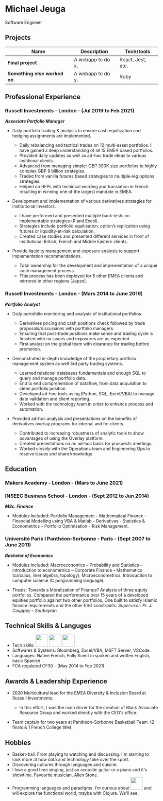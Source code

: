 # Michael Jeuga

Software Engineer

## Projects

| Name                         | Description       | Tech/tools        |
| ---------------------------- | ----------------- | ----------------- |
| **Final project**            | A webapp to do x. | React, Jest, etc. |
| **Something else worked on** | A webapp to do y. | Ruby              |

## Professional Experience

### Russell Investments - London - (Jul 2019 to Feb 2021)
_**Associate Portfolio Manager**_

*	Daily portfolio trading & analysis to ensure cash equitization and hedging assignments are implemented.
	* Daily rebalancing and tactical trades on 12 multi-asset portfolios. I have gained a deep understanding of all 15 EMEA based portfolios.
	* Provided daily updates as well as ad-hoc trade ideas to various institional clients. 
	* Advanced from managing simpler GBP 300K size portfolios to highly complex GBP 9 billion strategies.
	* Traded from vanilla futures based strategies to multiple-leg options strategies.
	* Helped on RFPs with techincal wording and translation in French resulting in winning one of the largest mandate in EMEA.

*	Development and implementation of various derivatives strategies for institutional investors.
	* I have performed and presented multiple back-tests on implementable strategies (R and Excel).
	* Strategies include portfolio equitisation, option’s replication using futures or liquidity-at-risk calculation.
	* Created case studies and presented different services in front of institutional British, French and Middle Eastern clients.

*	Provide liquidity management and exposure analysis to support implementation recommendations.
	* Total ownership for the development and implementation of a unique cash management process.
	* This process has been deployed for 5 other EMEA clients and mirrored in other regions (Japan).


### Russell Investments - London - (Mars 2014 to June 2019)
_**Portfolio Analyst**_

*	Daily portofolio monitoring and analysis of institutional portfolios. 
	* Derivatives pricing and cash positions check followed by trade proposals/discussions with portfolio managers. 
	* Ensuring that post-trade positions make sense and trading cycle is finished with no issues and exposures are as expected.
	* First analyst on the global team with clearance for trading before promotion.

*	Demonstrated in-depth knowledge of the proprietary portfolio management system as well 3rd party trading systems.
	* Learned relational databases fundamentals and enough SQL to query and manage portfolio data.
	* End to end comprehension of dataflow, from data acquisition to clean portfolio position. 
	* Developed ad-hoc tools using (Python, SQL, Excel/VBA) to manage data validation and client reporting.
	* Worked with the technology team in order to enhance process and automation.

*	Provided ad-hoc analysis and presentations on the benefits of derivatives overlay programs for internal and for clients. 
	* Contributed to increasing robustness of analytic tools to show advantages of using the Overlay platform.
	* Created presentations on an ad-hoc basis for prospects meetings.
	* Worked closely with the Operations team and Engineering Ops to resolve issues and share knowledge.
	

## Education

### Makers Academy - London - (Mars to June 2021)

### INSEEC Business School - London - (Sept 2012 to Jun 2014)
_**MSc. Finance**_

* Modules Included: Portfolio Management – Mathematical Finance - Financial Modelling using VBA & Matlab -
      Derivatives - Statistics & Econometrics – Portfolio Optimisation - Risk Management.

### Université Paris I Panthéon-Sorbonne - Paris - (Sept 2007 to June 2011)
_**Bachelor of Economics**_

*	Modules Included: Macroeconomics – Probability and Statistics – Introduction to econometrics – Corporate Finance – 
Mathematics (calculus, liner algebra, topology), Microeconometrics, Introduction to computer science (C porgramming language).


*    Thesis: Towards a Moralization of Finance?
      Analysis of three equity portfolios. 
      Compared the performance over 15 years of a developed equities portfolio against two other portfolios. 
      One built to satisfy Islamic finance requirements and the other ESG constraints. 
     _Supervisor: Pr. J. Couppey – Soubeyran_


## Technical Skills & Languges

 * Tech skills: <img src="https://media.giphy.com/media/KAq5w47R9rmTuvWOWa/giphy.gif" width="40" height="40" /> <img src="https://media.giphy.com/media/ies0Iqu9Yc5UqpOk6A/giphy.gif" width="40" height="40" /> <img src="https://media.giphy.com/media/du3J3cXyzhj75IOgvA/giphy.gif" width="40" height="40" />
 * Softwares & Systems: Bloomberg, Excel/VBA, MSFT Server, VSCode.
 * Languages: Native French, Fully fluent in spoken and written English, basic Spanish.
 * FCA regulated CF30 - (May 2014 to Feb 2021) 

## Awards & Leadership Experience
 
 *	2020 Multicultural lead for the EMEA Diversity & Inclusion Board at Russell Investments. 
	* In this effort, I was the main driver for the creation of Black Associate Resource Group and worked directly with the CEO's office.
	
 * Team captain for two years at Panthéon-Sorbonne Basketball Team. (2 finals & 1 French College title).
 
 ## Hobbies

 * Basket-ball. From playing to watching and discussing. I'm starting to look more at how data and technology take over the sport.
 * Discovering cultures through languages and cuisine.
 * I love a good time singing, just an acoustic guitar or a piano and it's showtime. Favourite musician, Allen Stone.
 * Programming languages and paradigms. I'm curious about <img src="https://media.giphy.com/media/MFyzx6sKvA9cA5sMZp/giphy.gif" width="40" height="40" /> and will explore the functional world, maybe with Clojure. We'll see.

 
